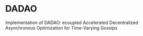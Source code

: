 # DADAO
Implementation of DADAO: ecoupled Accelerated Decentralized Asynchronous Optimization for Time-Varying Gossips
